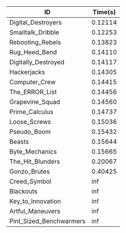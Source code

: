 |ID|Time(s)|
|-|-|
|Digital_Destroyers|0.12114|
|Smalltalk_Dribble|0.12253|
|Rebooting_Rebels|0.13823|
|Rug_Heed_Bend|0.14110|
|Digitally_Destroyed|0.14117|
|Hackerjacks|0.14305|
|Computer_Crew|0.14415|
|The_ERROR_List|0.14456|
|Grapevine_Squad|0.14560|
|Prime_Calculus|0.14737|
|Loose_Screws|0.15036|
|Pseudo_Boom|0.15432|
|Beasts|0.15644|
|Byte_Mechanics|0.15665|
|The_Hit_Blunders|0.20067|
|Gonzo_Brutes|0.40425|
|Creed_Symbol|inf|
|Blackouts|inf|
|Key_to_Innovation|inf|
|Artful_Maneuvers|inf|
|Pint_Sized_Benchwarmers|inf|
